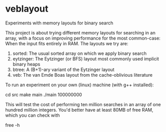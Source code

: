 # veblayout
Experiments with memory layouts for binary search

This project is about trying different memory layouts for searching in an array, with a focus on improving performance for the most common-case: When the input fits entirely in RAM. The layouts we try are:

1. sorted: The usual sorted array on which we apply binary search
2. eytzinger: The Eytzinger (or BFS) layout most commonly used implicit binary heaps
3. btree: A (B+1)-ary variant of the Eytzinger layout
3. veb: The van Emde Boas layout from the cache-oblivious literature

To run an experiment on your own (linux) machine (with g++ installed):

  cd src
  make main
  ./main 100000000

This will test the cost of performing ten million searches in an array of one hundred million integers.  You'd better have at least 80MB of free RAM, which you can check with

  free -h
